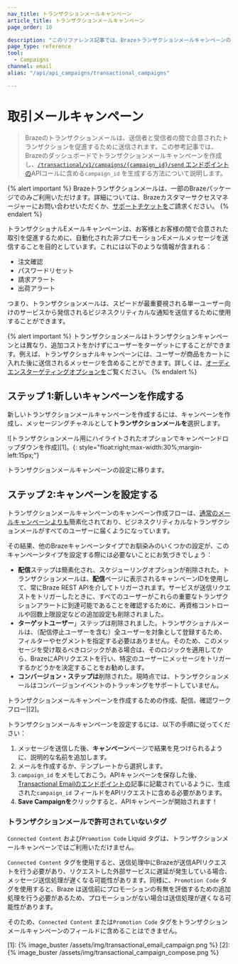 ```yaml
---
nav_title: トランザクションメールキャンペーン
article_title: トランザクションメールキャンペーン
page_order: 10

description: "このリファレンス記事では、Brazeトランザクションメールキャンペーンの新規作成と設定方法について説明します。"
page_type: reference
tool:
  - Campaigns
channel: email
alias: "/api/api_campaigns/transactional_campaigns"

---
```


# 取引メールキャンペーン

> Brazeのトランザクションメールは、送信者と受信者の間で合意されたトランザクションを促進するために送信されます。この参考記事では、Brazeのダッシュボードでトランザクションメールキャンペーンを作成し、[`/transactional/v1/campaigns/{campaign_id}/send` エンドポイントの]({{site.baseurl}}/api/endpoints/messaging/send_messages/post_send_transactional_message)APIコールに含める`campaign_id` を生成する方法について説明します。

{% alert important %}
Brazeトランザクションメールは、一部のBrazeパッケージでのみご利用いただけます。詳細については、Brazeカスタマーサクセスマネージャーにお問い合わせいただくか、[サポートチケットを]({{site.baseurl}}/braze_support/)ご請求ください。
{% endalert %}

トランザクショナルEメールキャンペーンは、お客様とお客様の間で合意された取引を促進するために、自動化された非プロモーションEメールメッセージを送信することを目的としています。これには以下のような情報が含まれる：

- 注文確認
- パスワードリセット
- 請求アラート
- 出荷アラート

つまり、トランザクションメールは、スピードが最重要視される単一ユーザー向けのサービスから発信されるビジネスクリティカルな通知を送信するために使用することができます。 

{% alert important %}
トランザクションメールはトランザクションキャンペーンとは異なり、追加コストをかけずにユーザーをターゲットにすることができます。例えば、トランザクショナルキャンペーンには、ユーザーが商品をカートに入れた後に送信されるメッセージを含めることができます。詳しくは、[オーディエンスターゲティングオプションを]({{site.baseurl}}/user_guide/engagement_tools/campaigns/building_campaigns/targeting_users/)ご覧ください。
{% endalert %}

## ステップ 1:新しいキャンペーンを作成する

新しいトランザクションメールキャンペーンを作成するには、キャンペーンを作成し、メッセージングチャネルとして**トランザクションメールを**選択します。

![トランザクションメール用にハイライトされたオプションでキャンペーンドロップダウンを作成][1]。{: style="float:right;max-width:30%;margin-left:15px;"}

トランザクションメールキャンペーンの設定に移ります。

## ステップ 2:キャンペーンを設定する

トランザクションメールキャンペーンのキャンペーン作成フローは、[通常のメールキャンペーンよりも]({{site.baseurl}}/user_guide/message_building_by_channel/email/html_editor/creating_an_email_campaign/)簡素化されており、ビジネスクリティカルなトランザクションメールがすべてのユーザーに届くようになっています。

その結果、他のBrazeキャンペーンタイプでお馴染みのいくつかの設定が、このキャンペーンタイプを設定する際には必要ないことにお気づきでしょう：

- **配信**ステップは簡素化され、スケジューリングオプションが削除された。トランザクションメールは、**配信**ページに表示されるキャンペーンIDを使用して、常にBraze REST APIを介してトリガーされます。サービスが送信リクエストをトリガーしたときに、すべてのユーザーがこれらの重要なトランザクションアラートに到達可能であることを確認するために、再資格コントロールや回数上限設定などの追加設定も削除されました。
- **ターゲットユーザー**」ステップは削除されました。トランザクショナルメールは、（配信停止ユーザーを含む）全ユーザーを対象として登録するため、フィルターやセグメントを指定する必要はありません。そのため、このメッセージを受け取るべきロジックがある場合は、そのロジックを適用してから、BrazeにAPIリクエストを行い、特定のユーザーにメッセージをトリガーするかどうかを決定することをお勧めします。
- **コンバージョン・ステップは**削除された。現時点では、トランザクションメールはコンバージョンイベントのトラッキングをサポートしていません。

トランザクションメールキャンペーンを作成するための作成、配信、確認ワークフロー][2]。

トランザクションメールキャンペーンを設定するには、以下の手順に従ってください：

1. メッセージを送信した後、**キャンペーン**ページで結果を見つけられるように、説明的な名前を追加します。
2. メールを作成するか、テンプレートから選択します。
3. `campaign_id` をメモしておこう。APIキャンペーンを保存した後、[Transactional Emailのエンドポイントの]({{site.baseurl}}/api/endpoints/messaging/send_messages/post_send_transactional_message)記事に記載されているように、生成された`campaign_id` フィールドをAPIリクエストに含める必要があります。
4. **Save Campaignを**クリックすると、APIキャンペーンが開始されます！

### トランザクションメールで許可されていないタグ

`Connected Content` および`Promotion Code` Liquid タグは、トランザクションメールキャンペーンではご利用いただけません。

`Connected Content` タグを使用すると、送信処理中にBrazeが送信APIリクエストを行う必要があり、リクエストした外部サービスに遅延が発生している場合、メッセージ送信処理が遅くなる可能性があります。同様に、`Promotion Code` タグを使用すると、Braze は送信前にプロモーションの有無を評価するための追加処理を行う必要があるため、プロモーションがない場合は送信処理が遅くなる可能性があります。

そのため、`Connected Content` または`Promotion Code` タグをトランザクションメールキャンペーンのフィールドに含めることはできません。


[1]: {% image_buster /assets/img/transactional_email_campaign.png %}
[2]: {% image_buster /assets/img/transactional_campaign_compose.png %}
